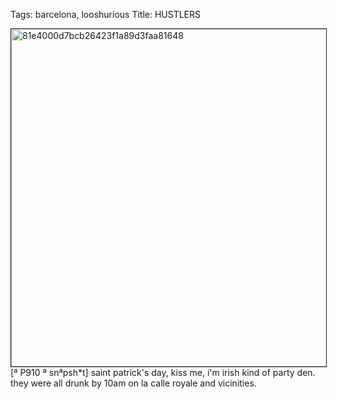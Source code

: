 Tags: barcelona, looshurious
Title: HUSTLERS
  
<p><img src="https://objects.hbvu.su/blotpix/looshurious/IMG_636368117.jpeg" width=540 height=540 alt="81e4000d7bcb26423f1a89d3faa81648" border=1>
[ª P910 ª snªpsh*t] saint patrick's day, kiss me, i'm irish kind of party den. they were all drunk by 10am on la calle royale and vicinities.